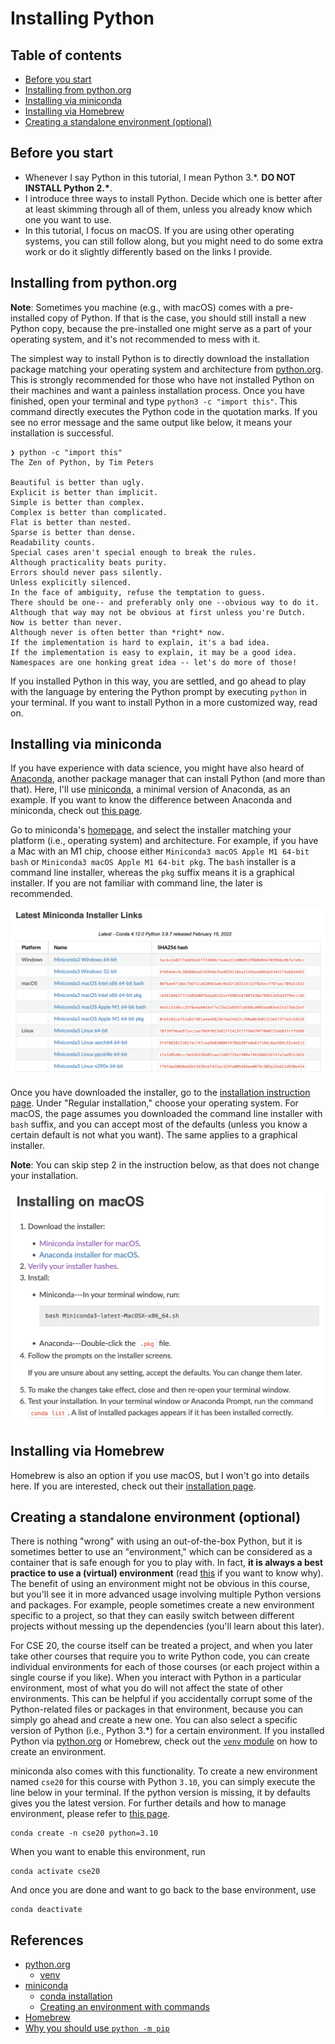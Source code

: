 # Installing Python

## Table of contents

- [Before you start](#before-you-start)
- [Installing from python.org](#installing-from-pythonorg)
- [Installing via miniconda](#installing-via-miniconda)
- [Installing via Homebrew](#installing-via-homebrew)
- [Creating a standalone environment (optional)](#creating-a-standalone-environment-optional)

## Before you start

- Whenever I say Python in this tutorial, I mean Python 3.*. **DO NOT INSTALL Python 2.\***.
- I introduce three ways to install Python. Decide which one is better after at least skimming through all of them, unless you already know which one you want to use.
- In this tutorial, I focus on macOS. If you are using other operating systems, you can still follow along, but you might need to do some extra work or do it slightly differently based on the links I provide.

## Installing from python.org

**Note**: Sometimes you machine (e.g., with macOS) comes with a pre-installed copy of Python. If that is the case, you should still install a new Python copy, because the pre-installed one might serve as a part of your operating system, and it's not recommended to mess with it.

The simplest way to install Python is to directly download the installation package matching your operating system and architecture from [python.org](https://www.python.org/). This is strongly recommended for those who have not installed Python on their machines and want a painless installation process. Once you have finished, open your terminal and type `python3 -c "import this"`. This command directly executes the Python code in the quotation marks. If you see no error message and the same output like below, it means your installation is successful.

```text
❯ python -c "import this"
The Zen of Python, by Tim Peters

Beautiful is better than ugly.
Explicit is better than implicit.
Simple is better than complex.
Complex is better than complicated.
Flat is better than nested.
Sparse is better than dense.
Readability counts.
Special cases aren't special enough to break the rules.
Although practicality beats purity.
Errors should never pass silently.
Unless explicitly silenced.
In the face of ambiguity, refuse the temptation to guess.
There should be one-- and preferably only one --obvious way to do it.
Although that way may not be obvious at first unless you're Dutch.
Now is better than never.
Although never is often better than *right* now.
If the implementation is hard to explain, it's a bad idea.
If the implementation is easy to explain, it may be a good idea.
Namespaces are one honking great idea -- let's do more of those!
```

If you installed Python in this way, you are settled, and go ahead to play with the language by entering the Python prompt by executing `python` in your terminal. If you want to install Python in a more customized way, read on.

## Installing via miniconda

If you have experience with data science, you might have also heard of [Anaconda](https://www.anaconda.com/), another package manager that can install Python (and more than that). Here, I'll use [miniconda](https://docs.conda.io/en/latest/miniconda.html), a minimal version of Anaconda, as an example. If you want to know the difference between Anaconda and miniconda, check out [this page](https://docs.conda.io/projects/conda/en/latest/user-guide/install/download.html#anaconda-or-miniconda).

Go to miniconda's [homepage](https://docs.conda.io/en/latest/miniconda.html), and select the installer matching your platform (i.e., operating system) and architecture. For example, if you have a Mac with an M1 chip, choose either `Miniconda3 macOS Apple M1 64-bit bash` or `Miniconda3 macOS Apple M1 64-bit pkg`. The `bash` installer is a command line installer, whereas the `pkg` suffix means it is a graphical installer. If you are not familiar with command line, the later is recommended.

![miniconda](images/miniconda.png)

Once you have downloaded the installer, go to the [installation instruction page](https://conda.io/projects/conda/en/latest/user-guide/install/index.html). Under "Regular installation," choose your operating system. For macOS, the page assumes you downloaded the command line installer with `bash` suffix, and you can accept most of the defaults (unless you know a certain default is not what you want). The same applies to a graphical installer.

**Note**: You can skip step 2 in the instruction below, as that does not change your installation.

![miniconda macOS installation instruction](images/miniconda-macos.png)

<!-- If you choose to use miniconda as your Python installer, the best practice is to create an environment instead of operating on the default environment (i.e., no environment). This is especially important if you want to upgrade Python or install a version different from the one you have. [This page](https://conda.io/projects/conda/en/latest/user-guide/tasks/manage-python.html#updating-or-upgrading-python) might be helpful if you want to do so. -->

## Installing via Homebrew

Homebrew is also an option if you use macOS, but I won't go into details here. If you are interested, check out their [installation page](https://brew.sh/).

## Creating a standalone environment (optional)

There is nothing "wrong" with using an out-of-the-box Python, but it is sometimes better to use an "environment," which can be considered as a container that is safe enough for you to play with. In fact, **it is always a best practice to use a (virtual) environment** (read [this](https://snarky.ca/why-you-should-use-python-m-pip/) if you want to know why). The benefit of using an environment might not be obvious in this course, but you'll see it in more advanced usage involving multiple Python versions and packages. For example, people sometimes create a new environment specific to a project, so that they can easily switch between different projects without messing up the dependencies (you'll learn about this later).

For CSE 20, the course itself can be treated a project, and when you later take other courses that require you to write Python code, you can create individual environments for each of those courses (or each project within a single course if you like). When you interact with Python in a particular environment, most of what you do will not affect the state of other environments. This can be helpful if you accidentally corrupt some of the Python-related files or packages in that environment, because you can simply go ahead and create a new one. You can also select a specific version of Python (i.e., Python 3.\*) for a certain environment. If you installed Python via [python.org](https://www.python.org/) or Homebrew, check out the [`venv` module](https://docs.python.org/3/library/venv.html#module-venv) on how to create an environment.

miniconda also comes with this functionality. To create a new environment named `cse20` for this course with Python `3.10`, you can simply execute the line below in your terminal. If the python version is missing, it by defaults gives you the latest version. For further details and how to manage environment, please refer to [this page](https://conda.io/projects/conda/en/latest/user-guide/tasks/manage-environments.html#creating-an-environment-with-commands).

```shell
conda create -n cse20 python=3.10
```

When you want to enable this environment, run

```shell
conda activate cse20
```

And once you are done and want to go back to the base environment, use

```shell
conda deactivate
```

## References

- [python.org](https://www.python.org/)
  - [venv](https://docs.python.org/3/library/venv.html#module-venv)
- [miniconda](https://docs.conda.io/en/latest/miniconda.html)
  - [conda installation](https://conda.io/projects/conda/en/latest/user-guide/install/index.html)
  - [Creating an environment with commands](https://conda.io/projects/conda/en/latest/user-guide/tasks/manage-environments.html#creating-an-environment-with-commands)
- [Homebrew](https://brew.sh/)
- [Why you should use `python -m pip`](https://snarky.ca/why-you-should-use-python-m-pip/)

